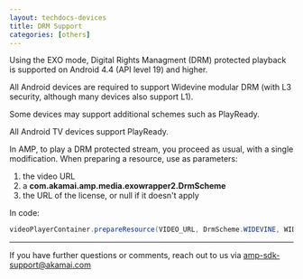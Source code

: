 ```yaml
---
layout: techdocs-devices
title: DRM Support
categories: [others]
---
```


Using the EXO mode, Digital Rights Managment (DRM) protected playback is supported on Android 4.4 (API level 19) and higher.

All Android devices are required to support Widevine modular DRM (with L3 security, although many devices also support L1).

Some devices may support additional schemes such as PlayReady.

All Android TV devices support PlayReady.

In AMP, to play a DRM protected stream, you proceed as usual, with a single modification. When preparing a resource, use as parameters:

1.  the video URL
2.  a **com.akamai.amp.media.exowrapper2.DrmScheme**
3.  the URL of the license, or null if it doesn't apply

In code:

```java
videoPlayerContainer.prepareResource(VIDEO_URL, DrmScheme.WIDEVINE, WIDEVINE_LICENSE_URL);
```

***

If you have further questions or comments, reach out to us via <amp-sdk-support@akamai.com>
